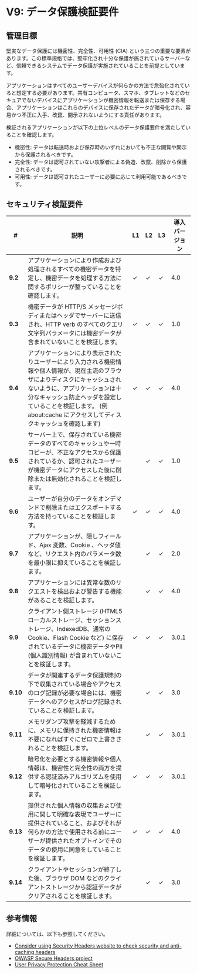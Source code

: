 # V9: データ保護検証要件

## 管理目標

堅実なデータ保護には機密性、完全性、可用性 (CIA) という三つの重要な要素があります。この標準規格では、堅牢化され十分な保護が施されているサーバーなど、信頼できるシステムでデータ保護が実施されていることを前提としています。

アプリケーションはすべてのユーザーデバイスが何らかの方法で危殆化されていると想定する必要があります。共有コンピュータ、スマホ、タブレットなどのセキュアでないデバイスにアプリケーションが機密情報を転送または保存する場合、アプリケーションはこれらのデバイスに保存されたデータが暗号化され、容易かつ不正に入手、改竄、開示されないようにする責任があります。

検証されるアプリケーションが以下の上位レベルのデータ保護要件を満たしていることを確認します。

* 機密性: データは転送時および保存時のいずれにおいても不正な閲覧や開示から保護されるべきです。
* 完全性: データは認可されていない攻撃者による偽造、改竄、削除から保護されるべきです。
* 可用性: データは認可されたユーザーに必要に応じて利用可能であるべきです。

## セキュリティ検証要件

| # | 説明 | L1 | L2 | L3 | 導入バージョン |
| --- | --- | --- | --- | -- | -- |
| **9.2** | アプリケーションにより作成および処理されるすべての機密データを特定し、機密データを処理する方法に関するポリシーが整っていることを確認します。 | ✓ | ✓ | ✓ | 4.0 |
| **9.3** | 機密データが HTTP/S メッセージボディまたはヘッダでサーバーに送信され、HTTP verb のすべてのクエリ文字列パラメータには機密データが含まれていないことを検証します。 | ✓ | ✓ | ✓ | 1.0 |
| **9.4** | アプリケーションにより表示されたりユーザーにより入力される機密情報や個人情報が、現在主流のブラウザによりディスクにキャッシュされないように、アプリケーションは十分なキャッシュ防止ヘッダを設定していることを検証します。 (例 about:cache にアクセスしてディスクキャッシュを確認します) | ✓ | ✓ | ✓ | 4.0 |
| **9.5** | サーバー上で、保存されている機密データのすべてのキャッシュや一時コピーが、不正なアクセスから保護されているか、認可されたユーザーが機密データにアクセスした後に削除または無効化されることを検証します。 |  | ✓ | ✓ | 1.0 |
| **9.6** | ユーザーが自分のデータをオンデマンドで削除またはエクスポートする方法を持っていることを検証します。 | ✓ | ✓ | ✓ | 4.0 |
| **9.7** | アプリケーションが、隠しフィールド、Ajax 変数、Cookie 、ヘッダ値など、リクエスト内のパラメータ数を最小限に抑えていることを検証します。 |  | ✓ | ✓ | 2.0 |
| **9.8** | アプリケーションには異常な数のリクエストを検出および警告する機能があることを検証します。 |  | ✓ | ✓ | 4.0 |
| **9.9** | クライアント側ストレージ (HTML5 ローカルストレージ、セッションストレージ、IndexedDB、通常の Cookie、Flash Cookie など) に保存されているデータに機密データやPII (個人識別情報) が含まれていないことを検証します。 | ✓ | ✓ | ✓ | 3.0.1 |
| **9.10** | データが関連するデータ保護規制の下で収集されている場合やアクセスのログ記録が必要な場合には、機密データへのアクセスがログ記録されていることを検証します。 |  | ✓ | ✓ | 3.0 |
| **9.11** | メモリダンプ攻撃を軽減するために、メモリに保持された機密情報は不要になればすぐにゼロで上書きされることを検証します。 |  | ✓ | ✓ | 3.0.1 |
| **9.12** | 暗号化を必要とする機密情報や個人情報は、機密性と完全性の両方を提供する認証済みアルゴリズムを使用して暗号化されていることを検証します。 | ✓ | ✓ | ✓ | 3.0.1 |
| **9.13** | 提供された個人情報の収集および使用に関して明確な表現でユーザーに提供されていること、およびそれが何らかの方法で使用される前にユーザーが提供されたオプトインでそのデータの使用に同意をしていることを検証します。 | ✓ | ✓ | ✓ | 4.0 |
| **9.14** | クライアントやセッションが終了した後、ブラウザ DOM などのクライアントストレージから認証データがクリアされることを検証します。 |  | ✓ | ✓ | 3.0 |

## 参考情報

詳細については、以下も参照してください。

* [Consider using Security Headers website to check security and anti-caching headers](https://securityheaders.io)
* [OWASP Secure Headers project](https://www.owasp.org/index.php/OWASP_Secure_Headers_Project)
* [User Privacy Protection Cheat Sheet](https://www.owasp.org/index.php/User_Privacy_Protection_Cheat_Sheet)
